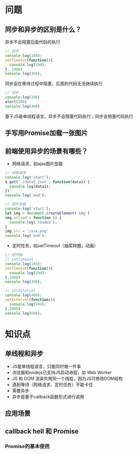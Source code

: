 # 问题
## 同步和异步的区别是什么？
异步不会阻塞后面代码的执行
```javascript
// 异步
console.log(100);
setTimeout(function(){
  console.log(200);
}, 1000)
console.log(300);
```
同步会在等待过程中阻塞，后面的代码无法继续执行
```javascript
// 同步
console.log(100)
alert(200)
console.log(300)
```
基于JS是单线程语言，异步不会阻塞代码执行；同步会阻塞代码执行
## 手写用Promise加载一张图片

## 前端使用异步的场景有哪些？
- 网络请求，如ajax图片加载
```javascript
// 网络请求
console.log('start');
$.get('./data1.json', function(data1) {
  console.log(data1);
})
console.log('end');

// 图片加载
console.log('start');
let img = document.createElement('img')
img.onload = function () {
  console.log('loaded');
}
img.src = '/xxx.png'
console.log('end');
```
- 定时任务，如setTimeout（抽奖转圈，动画）
```javascript
// 定时器
// setTimeout
console.log(100);
setTimeout(function(){
  console.log(200);
},1000)
console.log(300);

// setInterval
console.log(400);
setInterval(function(){
  console.log(500);
},1000)
console.log(600);
```
# 知识点
## 单线程和异步
- JS是单线程语言，只能同时做一件事
- 浏览器和nodejs已支持JS启动进程，如 Web Worker
- JS 和 DOM 渲染共用同一个线程，因为JS可修改DOM结构
- 遇到等待（网络请求、定时任务）不能卡住
- 需要异步
- 异步是基于callback函数形式进行调用
## 应用场景
## callback hell 和 Promise
### Promise的基本使用